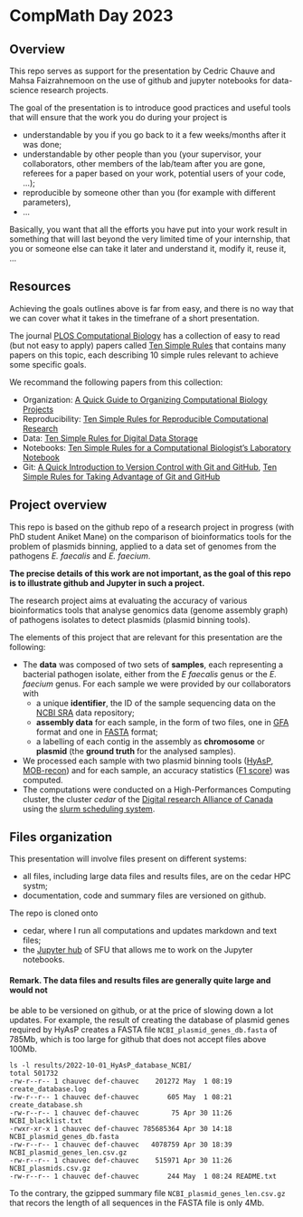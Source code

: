 # CompMath Day 2023

## Overview

This repo serves as support for the presentation by Cedric Chauve and
Mahsa Faizrahnemoon on the use of github and jupyter notebooks for
data-science research projects.

The goal of the presentation is to introduce good practices and useful tools
that will ensure that the work you do during your project is
- understandable by you if you go back to it a few weeks/months after it was done;
- understandable by other people than you (your supervisor, your collaborators,
  other members of the lab/team after you are gone, referees for a paper based
  on your work, potential users of your code, ...);
- reproducible by someone other than you (for example with different parameters),
- ...

Basically, you want that all the efforts you have put into your work
result in something that will last beyond the very limited time
of your internship, that you or someone else can take it later and
understand it, modify it, reuse it, ...


## Resources

Achieving the goals outlines above is far from easy, and there is no way that
we can cover what it takes in the timefrane of a short presentation.

The journal <a href="https://journals.plos.org/ploscompbiol/">PLOS Computational Biology</a>
has a collection of easy to read (but not easy to apply) papers called
<a href="https://collections.plos.org/collection/ten-simple-rules/">Ten Simple Rules</a>
that contains many papers on this topic, each describing 10 simple rules
relevant to achieve some specific goals.

We recommand the following papers from this collection:  
- Organization:  <a href="https://journals.plos.org/ploscompbiol/article?id=10.1371/journal.pcbi.1000424">A Quick Guide to Organizing Computational Biology Projects</a>  
- Reproducibility:  <a href="https://journals.plos.org/ploscompbiol/article?id=10.1371/journal.pcbi.1003285">Ten Simple Rules for Reproducible Computational Research</a>  
- Data:   <a href="https://journals.plos.org/ploscompbiol/article?id=10.1371/journal.pcbi.1005097">Ten Simple Rules for Digital Data Storage</a>  
- Notebooks:   <a href="https://journals.plos.org/ploscompbiol/article?id=10.1371/journal.pcbi.1004385">Ten Simple Rules for a Computational Biologist’s Laboratory Notebook</a>  
- Git:   <a href="https://journals.plos.org/ploscompbiol/article?id=10.1371/journal.pcbi.1004668">A Quick Introduction to Version Control with Git and GitHub</a>,  <a href="https://journals.plos.org/ploscompbiol/article?id=10.1371/journal.pcbi.1004947">Ten Simple Rules for Taking Advantage of Git and GitHub</a>  

## Project overview

This repo is based on the github repo of a research project in progress (with
PhD student Aniket Mane) on the comparison of bioinformatics tools for
the problem of plasmids binning, applied to a data set of genomes from
the pathogens *E. faecalis* and *E. faecium*.

**The precise details of this work are not important, as the goal of
this repo is to illustrate github and Jupyter in such a project.**

The research project aims at evaluating the accuracy of various
bioinformatics tools that analyse genomics data (genome assembly
graph) of pathogens isolates to detect plasmids (plasmid binning tools).

The elements of this project that are relevant for this presentation
are the following:
- The **data** was composed of two sets of **samples**, each representing a bacterial
  pathogen isolate, either from the *E faecalis* genus or the *E. faecium* genus.
  For each sample we were provided by our collaborators with
  - a unique **identifier**, the ID of the sample sequencing data on the
    <a href="https://www.ncbi.nlm.nih.gov/sra">NCBI SRA</a> data repository;
  - **assembly data** for each sample, in the form of two files, one in
    <a href="http://gfa-spec.github.io/GFA-spec/GFA1.html">GFA</a> format
    and one in <a href="https://www.ncbi.nlm.nih.gov/genbank/fastaformat/">FASTA</a> format;
  - a labelling of each contig in the assembly as **chromosome** or **plasmid**
    (the **ground truth** for the analysed samples).
- We processed each sample with two plasmid binning tools
  (<a href="https://github.com/cchauve/HyAsP">HyAsP</a>,
  <a href="https://github.com/phac-nml/mob-suite">MOB-recon</a>) and for each sample,
  an accuracy statistics (<a href="https://en.wikipedia.org/wiki/Precision_and_recall">F1 score</a>)
  was computed.
- The computations were conducted on a High-Performances Computing cluster,
  the cluster *cedar* of the <a href="https://alliancecan.ca">Digital research Alliance of Canada</a>
  using the <a href="https://docs.alliancecan.ca/wiki/Running_jobs">slurm scheduling system</a>.

## Files organization

This presentation will involve files present on different systems:
- all files, including large data files and results files, are on the cedar HPC systm;
- documentation, code and summary files are versioned on github.

The repo is cloned onto
- cedar, where I run all computations and updates markdown and text files;
- the <a href="https://sfu.syzygy.ca">Jupyter hub</a> of SFU that allows me
  to work on the Jupyter notebooks.

#### Remark. The data files and results files are generally quite large and would not
be able to be versioned on github, or at the price of slowing down a lot updates.
For example, the result of creating the database of plasmid genes required by HyAsP
creates a FASTA file `NCBI_plasmid_genes_db.fasta` of 785Mb, which is too large for
github that does not accept files above 100Mb.
```
ls -l results/2022-10-01_HyAsP_database_NCBI/
total 501732
-rw-r--r-- 1 chauvec def-chauvec    201272 May  1 08:19 create_database.log
-rw-r--r-- 1 chauvec def-chauvec       605 May  1 08:21 create_database.sh
-rw-r--r-- 1 chauvec def-chauvec        75 Apr 30 11:26 NCBI_blacklist.txt
-rwxr-xr-x 1 chauvec def-chauvec 785685364 Apr 30 14:18 NCBI_plasmid_genes_db.fasta
-rw-r--r-- 1 chauvec def-chauvec   4078759 Apr 30 18:39 NCBI_plasmid_genes_len.csv.gz
-rw-r--r-- 1 chauvec def-chauvec    515971 Apr 30 11:26 NCBI_plasmids.csv.gz
-rw-r--r-- 1 chauvec def-chauvec       244 May  1 08:24 README.txt
```
To the contrary, the gzipped summary file `NCBI_plasmid_genes_len.csv.gz` that recors
the length of all sequences in the FASTA file is only 4Mb.